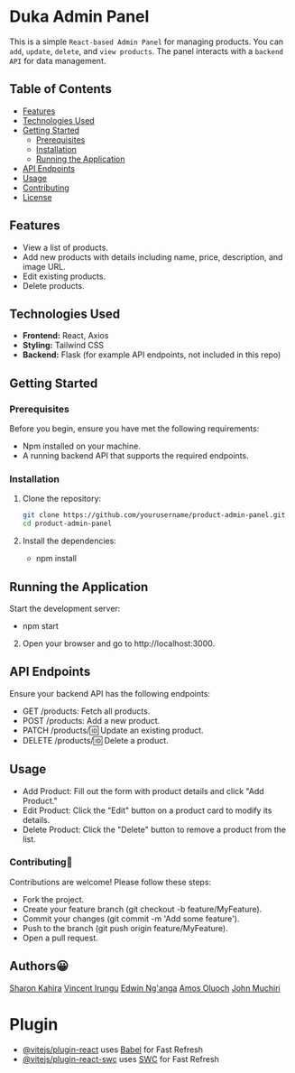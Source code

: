 # Duka Admin Panel

This is a simple `React-based Admin Panel` for managing products. You can `add`, `update`, `delete`, and `view products`. The panel interacts with a `backend API` for data management.

## Table of Contents

- [Features](#features)
- [Technologies Used](#technologies-used)
- [Getting Started](#getting-started)
  - [Prerequisites](#prerequisites)
  - [Installation](#installation)
  - [Running the Application](#running-the-application)
- [API Endpoints](#api-endpoints)
- [Usage](#usage)
- [Contributing](#contributing)
- [License](#license)

## Features

- View a list of products.
- Add new products with details including name, price, description, and image URL.
- Edit existing products.
- Delete products.

## Technologies Used

- **Frontend:** React, Axios
- **Styling:** Tailwind CSS
- **Backend:** Flask (for example API endpoints, not included in this repo)

## Getting Started

### Prerequisites

Before you begin, ensure you have met the following requirements:

- Npm installed on your machine.
- A running backend API that supports the required endpoints.

### Installation

1. Clone the repository:

   ```bash
   git clone https://github.com/yourusername/product-admin-panel.git
   cd product-admin-panel

2. Install the dependencies:
    - npm install

## Running the Application
 Start the development server:
   - npm start
2. Open your browser and go to http://localhost:3000.

## API Endpoints

Ensure your backend API has the following endpoints:

- GET /products: Fetch all products.
- POST /products: Add a new product.
- PATCH /products/:id: Update an existing product.
- DELETE /products/:id: Delete a product.

## Usage
- Add Product: Fill out the form with product details and click "Add Product."
- Edit Product: Click the "Edit" button on a product card to modify its details.
- Delete Product: Click the "Delete" button to remove a product from the list.

### Contributing📓

Contributions are welcome! Please follow these steps:

- Fork the project.
- Create your feature branch (git checkout -b feature/MyFeature).
- Commit your changes (git commit -m 'Add some feature').
- Push to the branch (git push origin feature/MyFeature).
- Open a pull request.

## Authors😀
[Sharon Kahira](https://github.com/Her-Code)
[Vincent Irungu](https://github.com/Phoenixvince)
[Edwin Ng'anga](https://github.com/Programer-Ed)
[Amos Oluoch](https://github.com/aulouch)
[John Muchiri](https://github.com/MUCHIRIJOHN1990)


# Plugin
- [@vitejs/plugin-react](https://github.com/vitejs/vite-plugin-react/blob/main/packages/plugin-react/README.md) uses [Babel](https://babeljs.io/) for Fast Refresh
- [@vitejs/plugin-react-swc](https://github.com/vitejs/vite-plugin-react-swc) uses [SWC](https://swc.rs/) for Fast Refresh
